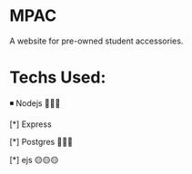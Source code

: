 # MPAC

A website for pre-owned student accessories.


# Techs Used:

◾ Nodejs  🚩🚩🚩

[*] Express  

[*] Postgres    🐘🐘🐘

[*] ejs 🟡🟡🟡